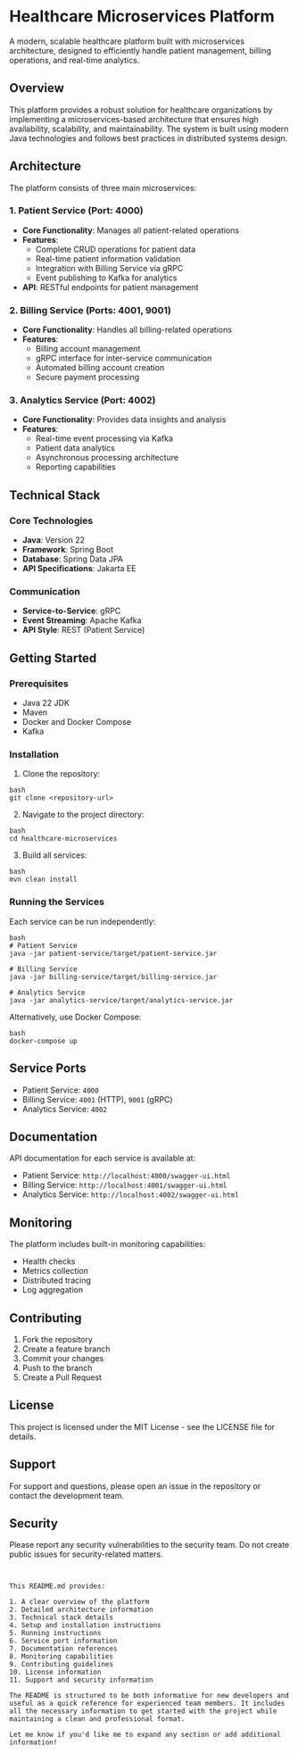 
# Healthcare Microservices Platform

A modern, scalable healthcare platform built with microservices architecture, designed to efficiently handle patient management, billing operations, and real-time analytics.

## Overview

This platform provides a robust solution for healthcare organizations by implementing a microservices-based architecture that ensures high availability, scalability, and maintainability. The system is built using modern Java technologies and follows best practices in distributed systems design.

## Architecture

The platform consists of three main microservices:

### 1. Patient Service (Port: 4000)
- **Core Functionality**: Manages all patient-related operations
- **Features**:
  - Complete CRUD operations for patient data
  - Real-time patient information validation
  - Integration with Billing Service via gRPC
  - Event publishing to Kafka for analytics
- **API**: RESTful endpoints for patient management

### 2. Billing Service (Ports: 4001, 9001)
- **Core Functionality**: Handles all billing-related operations
- **Features**:
  - Billing account management
  - gRPC interface for inter-service communication
  - Automated billing account creation
  - Secure payment processing

### 3. Analytics Service (Port: 4002)
- **Core Functionality**: Provides data insights and analysis
- **Features**:
  - Real-time event processing via Kafka
  - Patient data analytics
  - Asynchronous processing architecture
  - Reporting capabilities

## Technical Stack

### Core Technologies
- **Java**: Version 22
- **Framework**: Spring Boot
- **Database**: Spring Data JPA
- **API Specifications**: Jakarta EE

### Communication
- **Service-to-Service**: gRPC
- **Event Streaming**: Apache Kafka
- **API Style**: REST (Patient Service)

## Getting Started

### Prerequisites
- Java 22 JDK
- Maven
- Docker and Docker Compose
- Kafka

### Installation

1. Clone the repository:
```
bash
git clone <repository-url>
```
2. Navigate to the project directory:
```
bash
cd healthcare-microservices
```
3. Build all services:
```
bash
mvn clean install
```
### Running the Services

Each service can be run independently:
```
bash
# Patient Service
java -jar patient-service/target/patient-service.jar

# Billing Service
java -jar billing-service/target/billing-service.jar

# Analytics Service
java -jar analytics-service/target/analytics-service.jar
```
Alternatively, use Docker Compose:
```
bash
docker-compose up
```
## Service Ports

- Patient Service: `4000`
- Billing Service: `4001` (HTTP), `9001` (gRPC)
- Analytics Service: `4002`

## Documentation

API documentation for each service is available at:
- Patient Service: `http://localhost:4000/swagger-ui.html`
- Billing Service: `http://localhost:4001/swagger-ui.html`
- Analytics Service: `http://localhost:4002/swagger-ui.html`

## Monitoring

The platform includes built-in monitoring capabilities:
- Health checks
- Metrics collection
- Distributed tracing
- Log aggregation

## Contributing

1. Fork the repository
2. Create a feature branch
3. Commit your changes
4. Push to the branch
5. Create a Pull Request

## License

This project is licensed under the MIT License - see the LICENSE file for details.

## Support

For support and questions, please open an issue in the repository or contact the development team.

## Security

Please report any security vulnerabilities to the security team. Do not create public issues for security-related matters.
```


This README.md provides:

1. A clear overview of the platform
2. Detailed architecture information
3. Technical stack details
4. Setup and installation instructions
5. Running instructions
6. Service port information
7. Documentation references
8. Monitoring capabilities
9. Contributing guidelines
10. License information
11. Support and security information

The README is structured to be both informative for new developers and useful as a quick reference for experienced team members. It includes all the necessary information to get started with the project while maintaining a clean and professional format.

Let me know if you'd like me to expand any section or add additional information!
